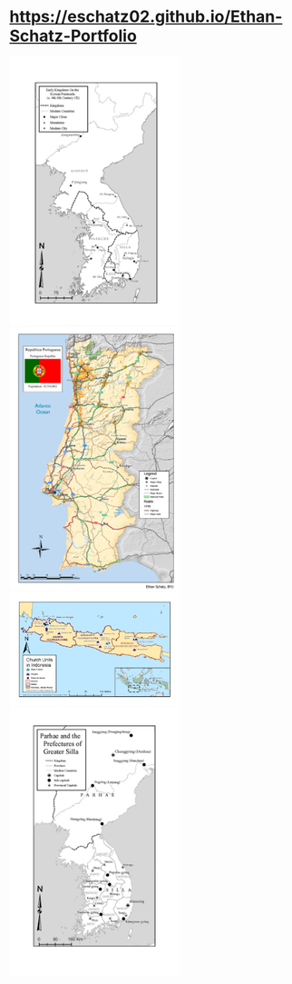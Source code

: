 # https://eschatz02.github.io/Ethan-Schatz-Portfolio

<img src="Early Kingdoms On the Korean Peninsula.jpg" alt="Image" width="300">
<img src="Atlas Map Layout.jpg" alt="Image" width="300">
<img src="LDS Church Sites in Indonesia Draft Layout Final .jpg" alt="Image" width="300">
<img src="Parhae and the Provinces of Unified Shilla.jpg" alt="Image" width="300">
